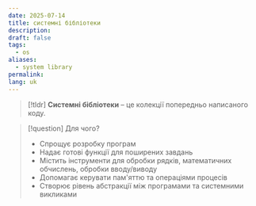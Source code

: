 ```yaml
---
date: 2025-07-14
title: системні бібліотеки
description: 
draft: false
tags:
  - os
aliases:
  - system library
permalink: 
lang: uk
---
```

> [!tldr]
> **Системні бібліотеки** – це колекції попередньо написаного коду.

> [!question] Для чого?
> - Спрощує розробку програм
> - Надає готові функції для поширених завдань
> - Містить інструменти для обробки рядків, математичних обчислень, обробки вводу/виводу
> - Допомагає керувати пам'яттю та операціями процесів
> - Створює рівень абстракції між програмами та системними викликами
